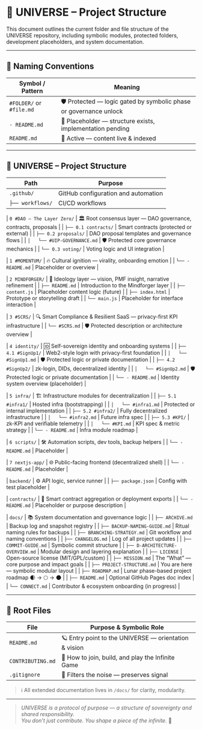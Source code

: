 # 📂 UNIVERSE – Project Structure  
This document outlines the current folder and file structure of the UNIVERSE repository, including symbolic modules, protected folders, development placeholders, and system documentation.

---

## 🧠 Naming Conventions

| Symbol / Pattern           | Meaning                                                                 |
|----------------------------|-------------------------------------------------------------------------|
| `#FOLDER/` or `#file.md`   | 🛡️ Protected — logic gated by symbolic phase or governance unlock       |
| `- README.md`              | 📎 Placeholder — structure exists, implementation pending                |
| `README.md`                | 📘 Active — content live & indexed                                       |

---

## 📂 UNIVERSE – Project Structure

| Path                             | Purpose                                                                 |
|----------------------------------|-------------------------------------------------------------------------|
| `.github/`                       | GitHub configuration and automation                                     |
| `├── workflows/`                 | CI/CD workflows                                                         |

| `0 #DAO – The Layer Zero/`       | 🏛️ Root consensus layer — DAO governance, contracts, proposals          |
| `├── 0.1 contracts/`             | Smart contracts (protected or external)                                 |
| `├── 0.2 proposals/`             | DAO proposal templates and governance flows                             |
| `│   └── #UIP-GOVERNANCE.md`     | 🛡️ Protected core governance mechanics                                   |
| `└── 0.3 voting/`                | Voting logic and UI integration                                         |

| `1 #MOMENTUM/`                   | 🔥 Cultural ignition — virality, onboarding emotion                     |
| `└── - README.md`                | Placeholder or overview                                                 |

| `2 MINDFORGER/`                  | 🧠 Ideology layer — vision, PMF insight, narrative refinement           |
| `├── README.md`                  | Introduction to the Mindforger layer                                    |
| `├── content.js`                 | Placeholder content logic (future)                                      |
| `├── index.html`                 | Prototype or storytelling draft                                         |
| `└── main.js`                    | Placeholder for interface interaction                                   |

| `3 #SCRS/`                       | 🔍 Smart Compliance & Resilient SaaS — privacy-first KPI infrastructure |
| `└── #SCRS.md`                   | 🛡️ Protected description or architecture overview                        |

| `4 identity/`                    | 🆔 Self-sovereign identity and onboarding systems                        |
| `├── 4.1 #SignUp1/`              | Web2-style login with privacy-first foundation                          |
| `│   └── #SignUp1.md`            | 🛡️ Protected logic or private documentation                              |
| `├── 4.2 #SignUp2/`              | zk-login, DIDs, decentralized identity                                  |
| `│   └── #SignUp2.md`            | 🛡️ Protected logic or private documentation                              |
| `└── - README.md`                | Identity system overview (placeholder)                                  |

| `5 infra/`                       | 🏗️ Infrastructure modules for decentralization                         |
| `├── 5.1 #infra1/`               | Hosted infra (bootstrapping)                                            |
| `│   └── #infra1.md`             | Protected or internal implementation                                    |
| `├── 5.2 #infra2/`               | Fully decentralized infrastructure                                      |
| `│   └── #infra2.md`             | Future infra spec                                                        |
| `├── 5.3 #KPI/`                  | zk-KPI and verifiable telemetry                                          |
| `│   └── #KPI.md`                | KPI spec & metric strategy                                               |
| `└── - README.md`                | Infra module roadmap                                                     |

| `6 scripts/`                     | 🛠️ Automation scripts, dev tools, backup helpers                         |
| `└── - README.md`                | Placeholder                                                             |

| `7 nextjs-app/`                  | 🌐 Public-facing frontend (decentralized shell)                          |
| `└── - README.md`                | Placeholder                                                             |

| `backend/`                       | ⚙️ API logic, service runner                                             |
| `├── package.json`               | Config with test placeholder                                            |

| `contracts/`                     | 🔐 Smart contract aggregation or deployment exports                      |
| `└── - README.md`                | Placeholder or purpose description                                      |

| `docs/`                          | 📚 System documentation and governance logic                             |
| `├── ARCHIVE.md`                 | Backup log and snapshot registry                                        |
| `├── BACKUP-NAMING-GUIDE.md`     | Ritual naming rules for backups                                         |
| `├── BRANCHING-STRATEGY.md`      | Git workflow and naming conventions                                     |
| `├── CHANGELOG.md`               | Log of all project updates                                              |
| `├── COMMIT-GUIDE.md`            | Symbolic commit structure                                               |
| `├── D-ARCHITECTURE-OVERVIEW.md` | Modular design and layering explanation                                 |
| `├── LICENSE`                    | Open-source license (MIT/GPL/custom)                                    |
| `├── MISSION.md`                 | The “What” — core purpose and impact goals                              |
| `├── PROJECT-STRUCTURE.md`       | You are here — symbolic modular layout                                  |
| `├── ROADMAP.md`                 | Lunar phase-based project roadmap 🌒 → 🌕 → 🌑                            |
| `├── README.md`                  | Optional GitHub Pages doc index                                         |
| `└── CONNECT.md`                 | Contributor & ecosystem onboarding (in progress)                        |

---

## 📜 Root Files

| File             | Purpose & Symbolic Role                                |
|------------------|--------------------------------------------------------|
| `README.md`      | 🪐 Entry point to the UNIVERSE — orientation & vision  |
| `CONTRIBUTING.md`| 🤝 How to join, build, and play the Infinite Game      |
| `.gitignore`     | 🐚 Filters the noise — preserves signal                 |

> ℹ️ All extended documentation lives in `/docs/` for clarity, modularity.

---

> _UNIVERSE is a protocol of purpose — a structure of sovereignty and shared responsibility.  
> You don’t just contribute. You shape a piece of the infinite._ 🌌
